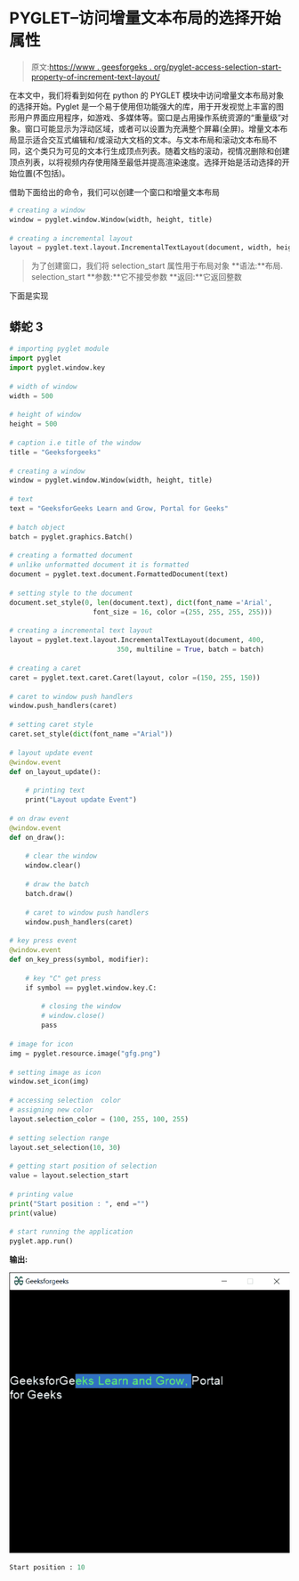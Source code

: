 # PYGLET–访问增量文本布局的选择开始属性

> 原文:[https://www . geesforgeks . org/pyglet-access-selection-start-property-of-increment-text-layout/](https://www.geeksforgeeks.org/pyglet-accessing-selection-start-property-of-incremental-text-layout/)

在本文中，我们将看到如何在 python 的 PYGLET 模块中访问增量文本布局对象的选择开始。Pyglet 是一个易于使用但功能强大的库，用于开发视觉上丰富的图形用户界面应用程序，如游戏、多媒体等。窗口是占用操作系统资源的“重量级”对象。窗口可能显示为浮动区域，或者可以设置为充满整个屏幕(全屏)。增量文本布局显示适合交互式编辑和/或滚动大文档的文本。与文本布局和滚动文本布局不同，这个类只为可见的文本行生成顶点列表。随着文档的滚动，视情况删除和创建顶点列表，以将视频内存使用降至最低并提高渲染速度。选择开始是活动选择的开始位置(不包括)。

借助下面给出的命令，我们可以创建一个窗口和增量文本布局

```py
# creating a window
window = pyglet.window.Window(width, height, title)

# creating a incremental layout
layout = pyglet.text.layout.IncrementalTextLayout(document, width, height)

```

> 为了创建窗口，我们将 selection_start 属性用于布局对象
> **语法:**布局. selection_start
> **参数:**它不接受参数
> **返回:**它返回整数

下面是实现

## 蟒蛇 3

```py
# importing pyglet module
import pyglet
import pyglet.window.key

# width of window
width = 500

# height of window
height = 500

# caption i.e title of the window
title = "Geeksforgeeks"

# creating a window
window = pyglet.window.Window(width, height, title)

# text
text = "GeeksforGeeks Learn and Grow, Portal for Geeks"

# batch object
batch = pyglet.graphics.Batch()

# creating a formatted document
# unlike unformatted document it is formatted
document = pyglet.text.document.FormattedDocument(text)

# setting style to the document
document.set_style(0, len(document.text), dict(font_name ='Arial',
                     font_size = 16, color =(255, 255, 255, 255)))

# creating a incremental text layout
layout = pyglet.text.layout.IncrementalTextLayout(document, 400,
                           350, multiline = True, batch = batch)

# creating a caret
caret = pyglet.text.caret.Caret(layout, color =(150, 255, 150))

# caret to window push handlers
window.push_handlers(caret)

# setting caret style
caret.set_style(dict(font_name ="Arial"))

# layout update event
@window.event
def on_layout_update():

    # printing text
    print("Layout update Event")

# on draw event
@window.event
def on_draw():

    # clear the window
    window.clear()

    # draw the batch
    batch.draw()

    # caret to window push handlers
    window.push_handlers(caret)

# key press event   
@window.event
def on_key_press(symbol, modifier):

    # key "C" get press
    if symbol == pyglet.window.key.C:

        # closing the window
        # window.close()
        pass

# image for icon
img = pyglet.resource.image("gfg.png")

# setting image as icon
window.set_icon(img)

# accessing selection  color
# assigning new color
layout.selection_color = (100, 255, 100, 255)

# setting selection range
layout.set_selection(10, 30)

# getting start position of selection
value = layout.selection_start

# printing value
print("Start position : ", end ="")
print(value)

# start running the application
pyglet.app.run()
```

**输出:**

![](img/653efc259401595fbc610ae560a58a7a.png)

```py
Start position : 10
```